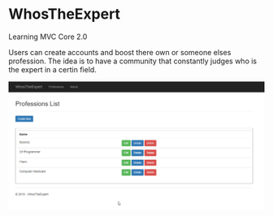 # WhosTheExpert
Learning MVC Core 2.0

Users can create accounts and boost there own or someone elses profession.  The idea is to have a community that constantly judges who is the expert in a certin field.

![GitHub Logo](https://raw.githubusercontent.com/MikeStrider/WhosTheExpert/master/WhosTheExpert/Other/ReadMeImage.jpg)
